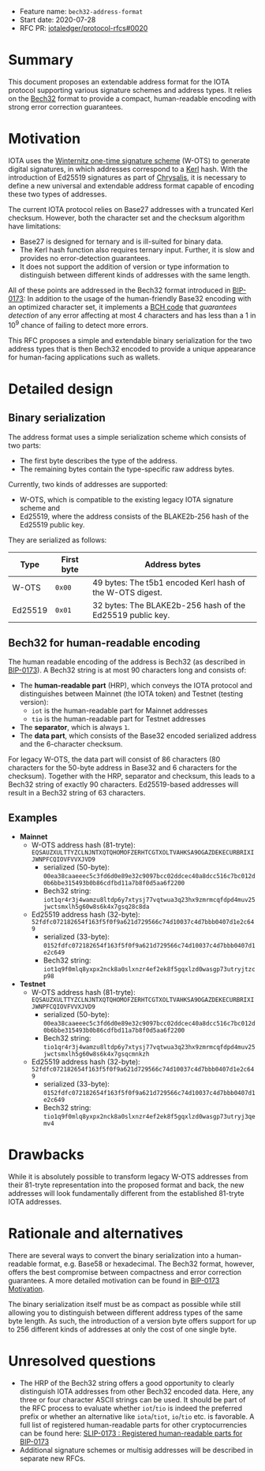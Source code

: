 + Feature name: `bech32-address-format`
+ Start date: 2020-07-28
+ RFC PR: [iotaledger/protocol-rfcs#0020](https://github.com/iotaledger/protocol-rfcs/pull/20)

# Summary

This document proposes an extendable address format for the IOTA protocol supporting various signature schemes and address types. It relies on the [Bech32](https://github.com/bitcoin/bips/blob/master/bip-0173.mediawiki) format to provide a compact, human-readable encoding with strong error correction guarantees.

# Motivation

IOTA uses the [Winternitz one-time signature scheme](https://docs.iota.org/docs/getting-started/1.0/cryptography/signatures) (W-OTS) to generate digital signatures, in which addresses correspond to a [Kerl](https://github.com/iotaledger/kerl) hash. With the introduction of Ed25519 signatures as part of [Chrysalis](https://roadmap.iota.org/chrysalis), it is necessary to define a new universal and extendable address format capable of encoding these two types of addresses.

The current IOTA protocol relies on Base27 addresses with a truncated Kerl checksum. However, both the character set and the checksum algorithm have limitations: 
- Base27 is designed for ternary and is ill-suited for binary data.
- The Kerl hash function also requires ternary input. Further, it is slow and provides no error-detection guarantees.
- It does not support the addition of version or type information to distinguish between different kinds of addresses with the same length.

All of these points are addressed in the Bech32 format introduced in [BIP-0173](https://github.com/bitcoin/bips/blob/master/bip-0173.mediawiki): In addition to the usage of the human-friendly Base32 encoding with an optimized character set, it implements a [BCH code](https://en.wikipedia.org/wiki/BCH_code) that _guarantees detection_ of any error affecting at most 4 characters and has less than a 1 in 10<sup>9</sup> chance of failing to detect more errors.

This RFC proposes a simple and extendable binary serialization for the two address types that is then Bech32 encoded to provide a unique appearance for human-facing applications such as wallets. 

# Detailed design

## Binary serialization

The address format uses a simple serialization scheme which consists of two parts:

   - The first byte describes the type of the address.
   - The remaining bytes contain the type-specific raw address bytes.

Currently, two kinds of addresses are supported:
 - W-OTS, which is compatible to the existing legacy IOTA signature scheme and
 - Ed25519, where the address consists of the BLAKE2b-256 hash of the Ed25519 public key.

They are serialized as follows:

| Type    | First byte | Address bytes                                             |
| ------- | ---------- | --------------------------------------------------------- |
| W-OTS   | `0x00`     | 49 bytes: The t5b1 encoded Kerl hash of the W-OTS digest. |
| Ed25519 | `0x01`     | 32 bytes: The BLAKE2b-256 hash of the Ed25519 public key. |


## Bech32 for human-readable encoding

The human readable encoding of the address is Bech32 (as described in [BIP-0173](https://github.com/bitcoin/bips/blob/master/bip-0173.mediawiki)). A Bech32 string is at most 90 characters long and consists of: 

- The **human-readable part** (HRP), which conveys the IOTA protocol and distinguishes between Mainnet (the IOTA token) and Testnet (testing version):
   -  `iot` is the human-readable part for Mainnet addresses
   -  `tio` is the human-readable part for Testnet addresses
- The **separator**, which is always `1`.
- The **data part**, which consists of the Base32 encoded serialized address and the 6-character checksum.

For legacy W-OTS, the data part will consist of 86 characters (80 characters for the 50-byte address in Base32 and 6 characters for the checksum). Together with the HRP, separator and checksum, this leads to a Bech32 string of exactly 90 characters.
Ed25519-based addresses will result in a Bech32 string of 63 characters.

## Examples

- **Mainnet**
   - W-OTS address hash (81-tryte): `EQSAUZXULTTYZCLNJNTXQTQHOMOFZERHTCGTXOLTVAHKSA9OGAZDEKECURBRIXIJWNPFCQIOVFVVXJVD9`
      - serialized (50-byte): `00ea38caaeeec5c3fd6d0e89e32c9097bcc02ddcec40a8dcc516c7bc012d0b6bbe315493b0b86cdfbd11a7b8f0d5aa6f2200`
      - Bech32 string: `iot1qr4r3j4wamzu8ltdp6y7xtysj77vqtwua3q23hx9zmrmcqfdpd4muv25jwctsmxlh5g60w8s6k4x7gsq28c8da`
   - Ed25519 address hash (32-byte): `52fdfc072182654f163f5f0f9a621d729566c74d10037c4d7bbb0407d1e2c649`
      - serialized (33-byte): `0152fdfc072182654f163f5f0f9a621d729566c74d10037c4d7bbb0407d1e2c649`
      - Bech32 string: `iot1q9f0mlq8yxpx2nck8a0slxnzr4ef2ek8f5gqxlzd0wasgp73utryjtzcp98`
- **Testnet**
   - W-OTS address hash (81-tryte): `EQSAUZXULTTYZCLNJNTXQTQHOMOFZERHTCGTXOLTVAHKSA9OGAZDEKECURBRIXIJWNPFCQIOVFVVXJVD9`
      - serialized (50-byte): `00ea38caaeeec5c3fd6d0e89e32c9097bcc02ddcec40a8dcc516c7bc012d0b6bbe315493b0b86cdfbd11a7b8f0d5aa6f2200`
      - Bech32 string: `tio1qr4r3j4wamzu8ltdp6y7xtysj77vqtwua3q23hx9zmrmcqfdpd4muv25jwctsmxlh5g60w8s6k4x7gsqcmnkzh`
   - Ed25519 address hash (32-byte): `52fdfc072182654f163f5f0f9a621d729566c74d10037c4d7bbb0407d1e2c649`
      - serialized (33-byte): `0152fdfc072182654f163f5f0f9a621d729566c74d10037c4d7bbb0407d1e2c649`
      - Bech32 string: `tio1q9f0mlq8yxpx2nck8a0slxnzr4ef2ek8f5gqxlzd0wasgp73utryj3qemv4`

# Drawbacks

While it is absolutely possible to transform legacy W-OTS addresses from their 81-tryte representation into the proposed format and back, the new addresses will look fundamentally different from the established 81-tryte IOTA addresses. 

# Rationale and alternatives

There are several ways to convert the binary serialization into a human-readable format, e.g. Base58 or hexadecimal. The Bech32 format, however, offers the best compromise between compactness and error correction guarantees. A more detailed motivation can be found in [BIP-0173 Motivation](https://github.com/bitcoin/bips/blob/master/bip-0173.mediawiki#motivation).

The binary serialization itself must be as compact as possible while still allowing you to distinguish between different address types of the same byte length. As such, the introduction of a version byte offers support for up to 256 different kinds of addresses at only the cost of one single byte.

# Unresolved questions

- The HRP of the Bech32 string offers a good opportunity to clearly distinguish IOTA addresses from other Bech32 encoded data. Here, any three or four character ASCII strings can be used. It should be part of the RFC process to evaluate whether `iot`/`tio` is indeed the preferred prefix or whether an alternative like `iota`/`tiot`, `io`/`tio` etc. is favorable.
A full list of registered human-readable parts for other cryptocurrencies can be found here: [SLIP-0173 : Registered human-readable parts for BIP-0173](https://github.com/satoshilabs/slips/blob/master/slip-0173.md)
- Additional signature schemes or multisig addresses will be described in separate new RFCs.
